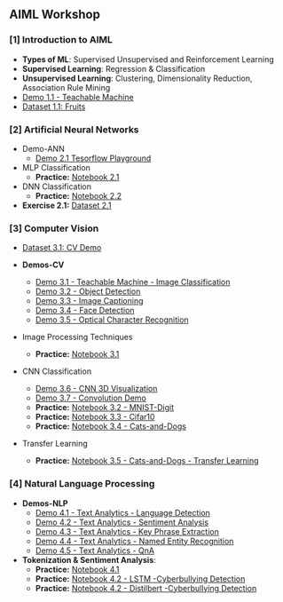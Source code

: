 ## AIML Workshop
### [1] Introduction to AIML
- **Types of ML**: Supervised Unsupervised  and Reinforcement Learning
- **Supervised Learning**: Regression & Classification
- **Unsupervised Learning**: Clustering, Dimensionality Reduction, Association Rule Mining
- [Demo 1.1 - Teachable Machine](https://teachablemachine.withgoogle.com/)
- [Dataset 1.1: Fruits](https://github.com/tech4alltraining/aiml/blob/main/datasets/cv/image-classification.zip)

### [2] Artificial Neural Networks
- Demo-ANN
  - [Demo 2.1 Tesorflow Playground](https://playground.tensorflow.org/)
- MLP Classification
  - **Practice:** [Notebook 2.1](https://colab.research.google.com/drive/1PG5GUVv4GR661Pu5S6hYz_j6DyA_Egz6?usp=sharing)
- DNN Classification
  - **Practice:** [Notebook 2.2]()
- **Exercise 2.1:** [Dataset 2.1](https://raw.githubusercontent.com/tech4alltraining/aiml/refs/heads/main/datasets/classification/heart_failure_raw.csv) 
### [3] Computer Vision
- [Dataset 3.1: CV Demo](https://github.com/tech4alltraining/aiml/raw/refs/heads/main/datasets/datasets_cv_nlp.zip)
<!-- - [Dataset 3.2: Helmet](https://github.com/tech4alltraining/aiml/blob/660b589f3dd29b188eff867928659face175d1aa/datasets/cv/helmet_dataset.zip) -->
- **Demos-CV**
  - [Demo 3.1 - Teachable Machine - Image Classification](https://teachablemachine.withgoogle.com/)
  - [Demo 3.2 - Object Detection](https://portal.vision.cognitive.azure.com/demo/generic-object-detection)
  - [Demo 3.3 - Image Captioning](https://portal.vision.cognitive.azure.com/demo/image-captioning)
  - [Demo 3.4 - Face Detection](https://portal.vision.cognitive.azure.com/demo/face-detection)
  - [Demo 3.5 - Optical Character Recognition](https://portal.vision.cognitive.azure.com/demo/extract-text-from-images)

- Image Processing Techniques
  - **Practice:** [Notebook 3.1]()
- CNN Classification
  - [Demo 3.6 - CNN 3D Visualization](https://adamharley.com/nn_vis/cnn/3d.html)
  - [Demo 3.7 - Convolution Demo](https://deeplizard.com/resource/pavq7noze2)
  - **Practice:** [Notebook 3.2 - MNIST-Digit]()
  - **Practice:** [Notebook 3.3 - Cifar10]()
  - **Practice:** [Notebook 3.4 - Cats-and-Dogs](https://colab.research.google.com/drive/1luw1FKcQRte-dP1oZdFeAcb2xuvvXv_Y?usp=sharing)
- Transfer Learning
  -  **Practice:** [Notebook 3.5 - Cats-and-Dogs - Transfer Learning]()
### [4] Natural Language Processing
- **Demos-NLP**
  - [Demo 4.1 - Text Analytics - Language Detection](https://language.cognitive.azure.com/tryout/detectLanguage)
  - [Demo 4.2 - Text Analytics - Sentiment Analysis](https://language.cognitive.azure.com/tryout/sentiment)
  - [Demo 4.3 - Text Analytics - Key Phrase Extraction](https://language.cognitive.azure.com/tryout/keyPhrases)
  - [Demo 4.4 - Text Analytics - Named Entity Recognition](https://language.cognitive.azure.com/tryout/namedEntities)
  - [Demo 4.5 - Text Analytics - QnA](https://language.cognitive.azure.com/tryout/answerQuestions)
- **Tokenization & Sentiment Analysis**: 
  - **Practice:** [Notebook 4.1]()
  - **Practice:** [Notebook 4.2 - LSTM -Cyberbullying Detection]()
  - **Practice:** [Notebook 4.2 - Distilbert -Cyberbullying Detection]()



<!-- # References:
- https://deeplearningfromscratch.wordpress.com/2018/06/26/multi-layer-neural-nets/ -->
